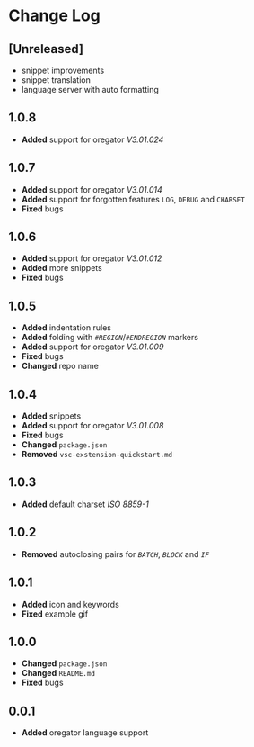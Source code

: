 # Change Log

<!-- Check [Keep a Changelog](http://keepachangelog.com/) for recommendations on how to structure this file. -->

## **[Unreleased]**
- snippet improvements
- snippet translation
- language server with auto formatting

## 1.0.8
- **Added** support for oregator *V3.01.024*

## 1.0.7
- **Added** support for oregator *V3.01.014*
- **Added** support for forgotten features `LOG`, `DEBUG` and `CHARSET`
- **Fixed** bugs

## 1.0.6
- **Added** support for oregator *V3.01.012*
- **Added** more snippets
- **Fixed** bugs

## 1.0.5
- **Added** indentation rules
- **Added** folding with *`#REGION`*/*`#ENDREGION`* markers
- **Added** support for oregator *V3.01.009*
- **Fixed** bugs
- **Changed** repo name

## 1.0.4
- **Added** snippets
- **Added** support for oregator *V3.01.008*
- **Fixed** bugs
- **Changed** `package.json`
- **Removed** `vsc-exstension-quickstart.md`

## 1.0.3
- **Added** default charset *ISO 8859-1*

## 1.0.2
- **Removed** autoclosing pairs for *`BATCH`*, *`BLOCK`* and *`IF`* 

## 1.0.1
- **Added** icon and keywords 
- **Fixed** example gif

## 1.0.0
- **Changed** `package.json`
- **Changed** `README.md`
- **Fixed** bugs

## 0.0.1
- **Added** oregator language support
